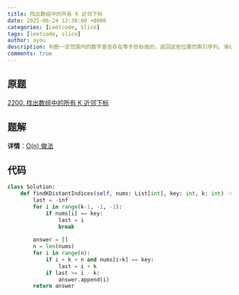 ```yaml
---
title: 找出数组中的所有 K 近邻下标
date: 2025-06-24 12:30:00 +0800
categories: [Leetcode, Slice]
tags: [leetcode, slice]
author: ayou
description: 判断一定范围内的数字是否存在等于目标值的，返回这些位置的索引序列。滑动窗口。
comments: true
---
```


## 原题
[2200. 找出数组中的所有 K 近邻下标](https://leetcode.cn/problems/find-all-k-distant-indices-in-an-array/description/)

## 题解
**详情**：[O(n) 做法](https://leetcode.cn/problems/find-all-k-distant-indices-in-an-array/solutions/1332985/mo-ni-by-endlesscheng-57j9)

## 代码
```python
class Solution:
    def findKDistantIndices(self, nums: List[int], key: int, k: int) -> List[int]:
        last = -inf
        for i in range(k-1, -1, -1):
            if nums[i] == key:
                last = i
                break
        
        answer = []
        n = len(nums)
        for i in range(n):
            if i + k < n and nums[i+k] == key:
                last = i + k
            if last >= i - k:
                answer.append(i)
        return answer
```
